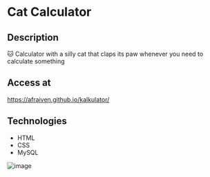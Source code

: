 # Cat Calculator

## Description
🐱 Calculator with a silly cat that claps its paw whenever you need to calculate something

## Access at
https://afraiven.github.io/kalkulator/

## Technologies
- HTML
- CSS
- MySQL

![image](https://github.com/Afraiven/Cat-Calculator/assets/65568833/cf357413-d218-49ed-8935-a78a8b7f1844)
